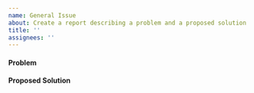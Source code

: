 ```yaml
---
name: General Issue
about: Create a report describing a problem and a proposed solution
title: ''
assignees: ''
---
```


#### Problem
<!-- Technical support topics such as operating a validator should be asked on the Solana Discord channel at https://discord.com/invite/solana, not here -->
<!-- If reporting a crash, degraded performance, etc, please include the software version(s) you are using. -->



#### Proposed Solution
